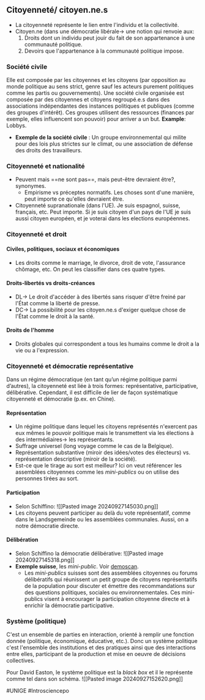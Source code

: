 ## Citoyenneté/ citoyen.ne.s
- La citoyenneté représente le lien entre l'individu et la collectivité.
- Citoyen.ne (dans une démocratie libérale-> une notion qui renvoie aux:
	1. Droits dont un individu peut jouir du fait de son appartenance à une communauté politique.
	2. Devoirs que l'appartenance à la communauté politique impose.
### Société civile
Elle est composée par les citoyennes et les citoyens (par opposition au monde politique au sens strict, genre sauf les acteurs purement politiques comme les partis ou gouvernements). Une société civile organisée est composée par des citoyennes et citoyens regroupé.e.s dans des associations indépendantes des instances politiques et publiques (comme des groupes d'intérêt). Ces groupes utilisent des ressources (finances par exemple, elles influencent son pouvoir) pour arriver a un but. **Example**: Lobbys.
- **Exemple de la société civile** : Un groupe environnemental qui milite pour des lois plus strictes sur le climat, ou une association de défense des droits des travailleurs.
### Citoyenneté et nationalité
- Peuvent mais ==ne sont pas==, mais peut-être devraient être?, synonymes.
	- Empirisme vs préceptes normatifs. Les choses sont d'une manière, peut importe ce qu'elles devraient être.
- Citoyenneté supranationale (dans l'UE). Je suis espagnol, suisse, français, etc. Peut importe. Si je suis citoyen d'un pays de l'UE je suis aussi citoyen européen, et je voterai dans les elections européennes.
### Citoyenneté et droit
#### Civiles, politiques, sociaux et économiques
- Les droits comme le marriage, le divorce, droit de vote, l'assurance chômage, etc. On peut les classifier dans ces quatre types.
#### Droits-libertés vs droits-créances
- DL-> Le droit d'accéder à des libertés sans risquer d'être freiné par l'État comme la liberté de presse.
- DC-> La possibilité pour les citoyen.ne.s d'exiger quelque chose de l'État comme le droit à la santé.
#### Droits de l'homme
- Droits globales qui correspondent a tous les humains comme le droit a la vie ou a l'expression.
### Citoyenneté et démocratie représentative
Dans un régime démocratique (en tant qu’un régime politique parmi d’autres), la citoyenneté est liée à trois formes: représentative, participative, délibérative. Cependant, il est difficile de lier de façon systématique citoyenneté et démocratie (p.ex. en Chine).
#### Représentation
- Un régime politique dans lequel les citoyens représentés n'exercent pas eux mêmes le pouvoir politique mais le transmettent via les élections à des intermédiaires-> les représentants.
- Suffrage universel (long voyage comme le cas de la Belgique).
- Représentation substantive (miroir des idées/votes des électeurs) vs. représentation descriptive (miroir de la société).
- Est-ce que le tirage au sort est meilleur? Ici on veut référencer les assemblées citoyennes comme les *mini-publics* ou on utilise des personnes tirées au sort.
#### Participation
- Selon Schiffino:
	![[Pasted image 20240927145030.png]]
- Les citoyens peuvent participer au delà du vote représentatif, comme dans le Landsgemeinde ou les assemblées communales. Aussi, on a notre démocratie directe.
#### Délibération
- Selon Schiffino la démocratie délibérative:
	![[Pasted image 20240927145318.png]]
- **Exemple suisse**, les *mini-public*. Voir [demoscan](https://demoscan.ch).
	- Les _mini-publics_ suisses sont des assemblées citoyennes ou forums délibératifs qui réunissent un petit groupe de citoyens représentatifs de la population pour discuter et émettre des recommandations sur des questions politiques, sociales ou environnementales. Ces mini-publics visent à encourager la participation citoyenne directe et à enrichir la démocratie participative.
### Système (politique)
C'est un ensemble de parties en interaction, orienté à remplir une fonction donnée (politique, économique, éducative, etc.). Donc un système politique c'est l'ensemble des institutions et des pratiques ainsi que des interactions entre elles, participant de la production et mise en oeuvre de décisions collectives.

Pour David Easton, le système politique est la *black box* et il le représente comme tel dans son schéma.
![[Pasted image 20240927152620.png]]

#UNIGE #Introsciencepo